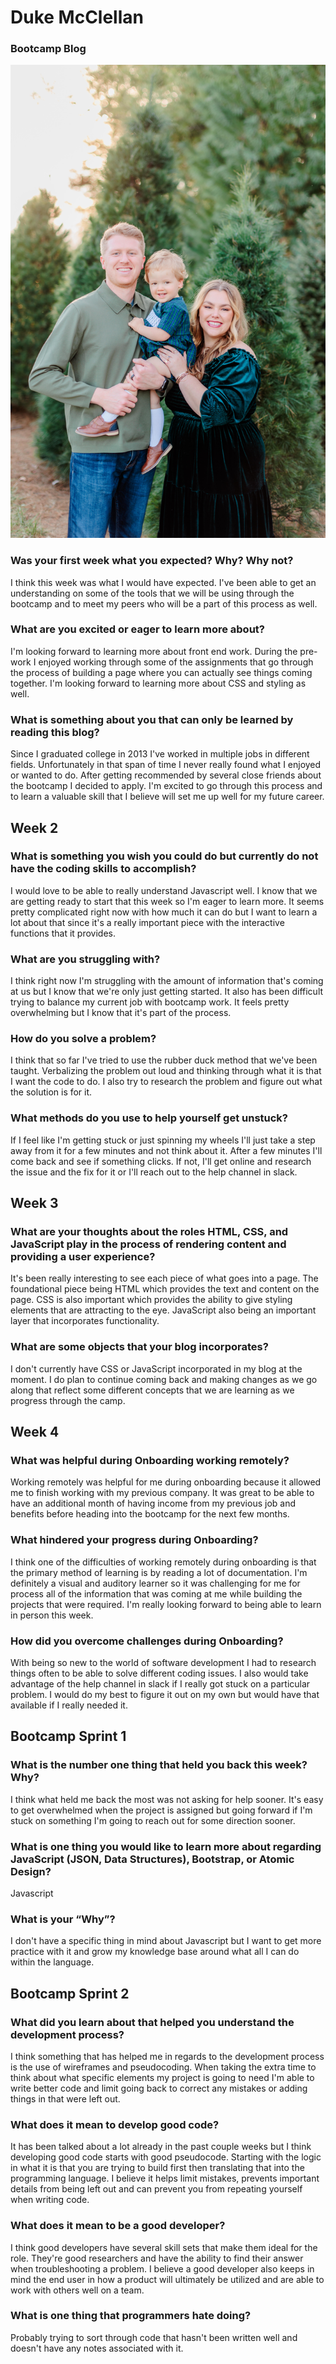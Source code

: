 # Duke McClellan
### Bootcamp Blog
![Family Photo](blog%20photo.jpeg)

### Was your first week what you expected? Why? Why not?

<p>I think this week was what I would have expected.  I've been able to get an understanding on some of the tools that we will be using through the bootcamp and to meet my peers who will be a part of this process as well.</p>

### What are you excited or eager to learn more about?

<p>I'm looking forward to learning more about front end work.  During the pre-work I enjoyed working through some of the assignments that go through the process of building a page where you can actually see things coming together. I'm looking forward to learning more about CSS and styling as well.</p>

### What is something about you that can only be learned by reading this blog?

<p>Since I graduated college in 2013 I've worked in multiple jobs in different fields.  Unfortunately in that span of time I never really found what I enjoyed or wanted to do. After getting recommended by several close friends about the bootcamp I decided to apply.  I'm excited to go through this process and to learn a valuable skill that I believe will set me up well for my future career.</p>





## Week 2

### What is something you wish you could do but currently do not have the coding skills to accomplish?

I would love to be able to really understand Javascript well.  I know that we are getting ready to start that this week so I'm eager to learn more.  It seems pretty complicated right now with how much it can do but I want to learn a lot about that since it's a really important piece with the interactive functions that it provides. 


### What are you struggling with?

I think right now I'm struggling with the amount of information that's coming at us but I know that we're only just getting started.  It also has been difficult trying to balance my current job with bootcamp work.  It feels pretty overwhelming but I know that it's part of the process.  


### How do you solve a problem? 

I think that so far I've tried to use the rubber duck method that we've been taught.  Verbalizing the problem out loud and thinking through what it is that I want the code to do.  I also try to research the problem and figure out what the solution is for it.  


### What methods do you use to help yourself get unstuck?

If I feel like I'm getting stuck or just spinning my wheels I'll just take a step away from it for a few minutes and not think about it.  After a few minutes I'll come back and see if something clicks.  If not, I'll get online and research the issue and the fix for it or I'll reach out to the help channel in slack. 


## Week 3 

### What are your thoughts about the roles HTML, CSS, and JavaScript play in the process of rendering content and providing a user experience?

It's been really interesting to see each piece of what goes into a page.  The foundational piece being HTML which provides the text and content on the page.  CSS is also important which provides the ability to give styling elements that are attracting to the eye.  JavaScript also being an important layer that incorporates functionality.  


### What are some objects that your blog incorporates?

I don't currently have CSS or JavaScript incorporated in my blog at the moment.  I do plan to continue coming back and making changes as we go along that reflect some different concepts that we are learning as we progress through the camp. 


## Week 4

### What was helpful during Onboarding working remotely?

Working remotely was helpful for me during onboarding because it allowed me to finish working with my previous company.  It was great to be able to have an additional month of having income from my previous job and benefits before heading into the bootcamp for the next few months.  


### What hindered your progress during Onboarding?

I think one of the difficulties of working remotely during onboarding is that the primary method of learning is by reading a lot of documentation.  I'm definitely a visual and auditory learner so it was challenging for me for process all of the information that was coming at me while building the projects that were required.  I'm really looking forward to being able to learn in person this week.

### How did you overcome challenges during Onboarding?

With being so new to the world of software development I had to research things often to be able to solve different coding issues.  I also would take advantage of the help channel in slack if I really got stuck on a particular problem.  I would do my best to figure it out on my own but would have that available if I really needed it.  

## Bootcamp Sprint 1

### What is the number one thing that held you back this week? Why?

I think what held me back the most was not asking for help sooner.  It's easy to get overwhelmed when the project is assigned but going forward if I'm stuck on something I'm going to reach out for some direction sooner. 

### What is one thing you would like to learn more about regarding JavaScript (JSON, Data Structures), Bootstrap, or Atomic Design?

Javascript 

### What is your “Why”?

I don't have a specific thing in mind about Javascript but I want to get more practice with it and grow my knowledge base around what all I can do within the language.  


## Bootcamp Sprint 2

### What did you learn about that helped you understand the development process?

I think something that has helped me in regards to the development process is the use of wireframes and pseudocoding. When taking the extra time to think about what specific elements my project is going to need I'm able to write better code and limit going back to correct any mistakes or adding things in that were left out. 


### What does it mean to develop good code?

It has been talked about a lot already in the past couple weeks but I think developing good code starts with good pseudocode.  Starting with the logic in what it is that you are trying to build first then translating that into the programming language. I believe it helps limit mistakes, prevents important details from being left out and can prevent you from repeating yourself when writing code. 

### What does it mean to be a good developer?

I think good developers have several skill sets that make them ideal for the role.  They're good researchers and have the ability to find their answer when troubleshooting a problem. I believe a good developer also keeps in mind the end user in how a product will ultimately be utilized and are able to work with others well on a team. 


### What is one thing that programmers hate doing?

Probably trying to sort through code that hasn't been written well and doesn't have any notes associated with it. 





